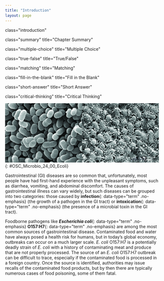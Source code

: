 ```yaml
---
title: "Introduction"
layout: page
---
```



<cnx-pi data-type="cnx.flag.introduction"> class="introduction" </cnx-pi>

<cnx-pi data-type="cnx.eoc">class="summary" title="Chapter Summary"</cnx-pi>

<cnx-pi data-type="cnx.eoc">class="multiple-choice" title="Multiple Choice"</cnx-pi>

<cnx-pi data-type="cnx.eoc">class="true-false" title="True/False"</cnx-pi>

<cnx-pi data-type="cnx.eoc">class="matching" title="Matching"</cnx-pi>

<cnx-pi data-type="cnx.eoc">class="fill-in-the-blank" title="Fill in the Blank"</cnx-pi>

<cnx-pi data-type="cnx.eoc">class="short-answer" title="Short Answer"</cnx-pi>

<cnx-pi data-type="cnx.eoc">class="critical-thinking" title="Critical Thinking"</cnx-pi>

 ![Micrograph of oval cells with and without projections.](../resources/OSC_Microbio_24_00_Ecoli.jpg "E. coli O157:H7 causes serious foodborne illness. Curli fibers (adhesive surface fibers that are part of the extracellular matrix) help these bacteria adhere to surfaces and form biofilms. Pictured are two groups of cells, curli non-producing cells (left) and curli producing cells (right). (credit left, right: modification of work by USDA)"){: #OSC_Microbio_24_00_Ecoli}

Gastrointestinal (GI) diseases are so common that, unfortunately, most people have had first-hand experience with the unpleasant symptoms, such as diarrhea, vomiting, and abdominal discomfort. The causes of gastrointestinal illness can vary widely, but such diseases can be grouped into two categories: those caused by **infection**{: data-type="term" .no-emphasis} (the growth of a pathogen in the GI tract) or **intoxication**{: data-type="term" .no-emphasis} (the presence of a microbial toxin in the GI tract).

Foodborne pathogens like ***Escherichia coli***{: data-type="term" .no-emphasis} **O157:H7**{: data-type="term" .no-emphasis} are among the most common sources of gastrointestinal disease. Contaminated food and water have always posed a health risk for humans, but in today’s global economy, outbreaks can occur on a much larger scale. *E. coli* O157:H7 is a potentially deadly strain of *E. coli* with a history of contaminating meat and produce that are not properly processed. The source of an *E. coli* O157:H7 outbreak can be difficult to trace, especially if the contaminated food is processed in a foreign country. Once the source is identified, authorities may issue recalls of the contaminated food products, but by then there are typically numerous cases of food poisoning, some of them fatal.

